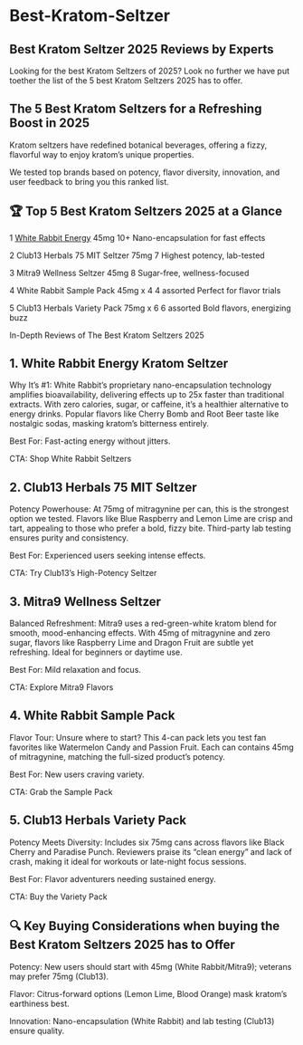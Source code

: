 # Best-Kratom-Seltzer
## Best Kratom Seltzer 2025 Reviews by Experts

Looking for the best Kratom Seltzers of 2025? Look no further we have put toether the list of the 5 best Kratom Seltzers 2025 has to offer. 

## The 5 Best Kratom Seltzers for a Refreshing Boost in 2025

Kratom seltzers have redefined botanical beverages, offering a fizzy, flavorful way to enjoy kratom’s unique properties. 

We tested top brands based on potency, flavor diversity, innovation, and user feedback to bring you this ranked list.

## 🏆 Top 5 Best Kratom Seltzers 2025 at a Glance

1	[White Rabbit Energy]([https://pages.github.com/](https://whiterabbitenergy.com/))	45mg	10+	Nano-encapsulation for fast effects

2	Club13 Herbals 75 MIT Seltzer	75mg	7	Highest potency, lab-tested

3	Mitra9 Wellness Seltzer	45mg	8	Sugar-free, wellness-focused

4	White Rabbit Sample Pack	45mg x 4	4 assorted	Perfect for flavor trials

5	Club13 Herbals Variety Pack	75mg x 6	6 assorted	Bold flavors, energizing buzz

In-Depth Reviews of The Best Kratom Seltzers 2025

## 1. White Rabbit Energy Kratom Seltzer

Why It’s #1: White Rabbit’s proprietary nano-encapsulation technology amplifies bioavailability, delivering effects up to 25x faster than traditional extracts. With zero calories, sugar, or caffeine, it’s a healthier alternative to energy drinks. Popular flavors like Cherry Bomb and Root Beer taste like nostalgic sodas, masking kratom’s bitterness entirely.

Best For: Fast-acting energy without jitters.

CTA: Shop White Rabbit Seltzers

## 2. Club13 Herbals 75 MIT Seltzer

Potency Powerhouse: At 75mg of mitragynine per can, this is the strongest option we tested. Flavors like Blue Raspberry and Lemon Lime are crisp and tart, appealing to those who prefer a bold, fizzy bite. Third-party lab testing ensures purity and consistency.

Best For: Experienced users seeking intense effects.

CTA: Try Club13’s High-Potency Seltzer

## 3. Mitra9 Wellness Seltzer

Balanced Refreshment: Mitra9 uses a red-green-white kratom blend for smooth, mood-enhancing effects. With 45mg of mitragynine and zero sugar, flavors like Raspberry Lime and Dragon Fruit are subtle yet refreshing. Ideal for beginners or daytime use.

Best For: Mild relaxation and focus.

CTA: Explore Mitra9 Flavors

## 4. White Rabbit Sample Pack

Flavor Tour: Unsure where to start? This 4-can pack lets you test fan favorites like Watermelon Candy and Passion Fruit. Each can contains 45mg of mitragynine, matching the full-sized product’s potency.

Best For: New users craving variety.

CTA: Grab the Sample Pack

## 5. Club13 Herbals Variety Pack
Potency Meets Diversity: Includes six 75mg cans across flavors like Black Cherry and Paradise Punch. Reviewers praise its “clean energy” and lack of crash, making it ideal for workouts or late-night focus sessions.

Best For: Flavor adventurers needing sustained energy.

CTA: Buy the Variety Pack

## 🔍 Key Buying Considerations when buying the Best Kratom Seltzers 2025 has to Offer

Potency: New users should start with 45mg (White Rabbit/Mitra9); veterans may prefer 75mg (Club13).

Flavor: Citrus-forward options (Lemon Lime, Blood Orange) mask kratom’s earthiness best.

Innovation: Nano-encapsulation (White Rabbit) and lab testing (Club13) ensure quality.

